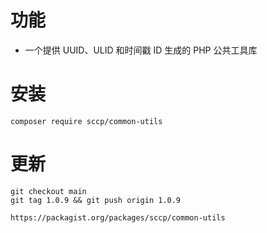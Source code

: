 # 功能

* 一个提供 UUID、ULID 和时间戳 ID 生成的 PHP 公共工具库

# 安装

```shell
composer require sccp/common-utils
```

# 更新

```shell
git checkout main
git tag 1.0.9 && git push origin 1.0.9

https://packagist.org/packages/sccp/common-utils
```

